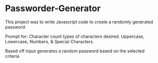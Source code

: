 # Passworder-Generator

This project was to write Javascript code to create a randomly generated password.

Prompt for:
Character count
types of characters desired. Uppercase, Lowercase, Numbers, & Special Characters.

Based off input generates a random password based on the selected criteria